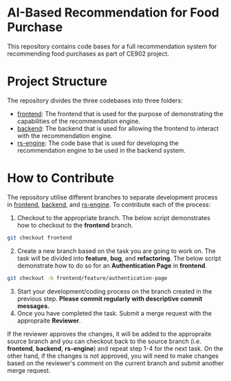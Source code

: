 # AI-Based Recommendation for Food Purchase
This repository contains code bases for a full recommendation system for recommending food purchases as part of CE902 project.

# Project Structure
The repository divides the three codebases into three folders:
- [frontend](/frontend): The frontend that is used for the purpose of demonstrating the capabilities of the recommendation engine.
- [backend](/backend): The backend that is used for allowing the frontend to interact with the recommendation engine.
- [rs-engine](/rs-engine): The code base that is used for developing the recommendation engine to be used in the backend system.

# How to Contribute
The repository utilise different branches to separate development process in [frontend](https://cseegit.essex.ac.uk/22-23-ce9x3-sp/22-23_CE9x3-SP_team17/-/tree/frontend), [backend](https://cseegit.essex.ac.uk/22-23-ce9x3-sp/22-23_CE9x3-SP_team17/-/tree/backend), and [rs-engine](https://cseegit.essex.ac.uk/22-23-ce9x3-sp/22-23_CE9x3-SP_team17/-/tree/rs-engine). To contribute each of the process:

1. Checkout to the appropriate branch. The below script demonstrates how to checkout to the **frontend** branch.
```bash
git checkout frontend
```
2. Create a new branch based on the task you are going to work on. The task will be divided into **feature**, **bug**, and **refactoring**. The below script demonstrate how to do so for an **Authentication Page** in **frontend**.
```bash
git checkout -b frontend/feature/authentication-page
```
3. Start your development/coding process on the branch created in the previous step. **Please commit regularly with descriptive commit messages.**
4. Once you have completed the task. Submit a merge request with the appropraite **Reviewer**.

If the reviewer approves the changes, it will be added to the appropraite source branch and you can checkout back to the source branch (i.e. **frontend**, **backend**, **rs-engine**) and repeat step 1-4 for the next task. On the other hand, if the changes is not approved, you will need to make changes based on the reviewer's comment on the current branch and submit another merge request.